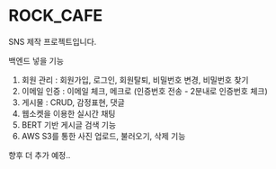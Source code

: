 # ROCK_CAFE

SNS 제작 프로젝트입니다.

백엔드 넣을 기능
1. 회원 관리 : 회원가입, 로그인, 회원탈퇴, 비밀번호 변경, 비밀번호 찾기
2. 이메일 인증 : 이메일 체크, 메크로 (인증번호 전송 - 2분내로 인증번호 체크)
3. 게시물 : CRUD, 감정표현, 댓글
4. 웹소켓을 이용한 실시간 채팅
5. BERT 기반 게시글 검색 기능
6. AWS S3를 통한 사진 업로드, 불러오기, 삭제 기능

향후 더 추가 예정..